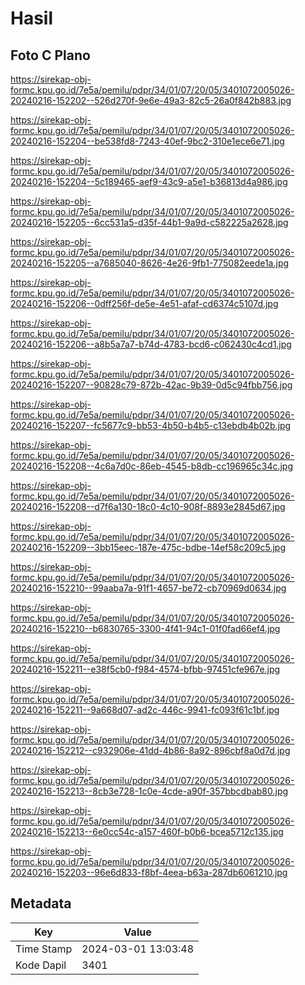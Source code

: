 # Hasil

## Foto C Plano

https://sirekap-obj-formc.kpu.go.id/7e5a/pemilu/pdpr/34/01/07/20/05/3401072005026-20240216-152202--526d270f-9e6e-49a3-82c5-26a0f842b883.jpg

https://sirekap-obj-formc.kpu.go.id/7e5a/pemilu/pdpr/34/01/07/20/05/3401072005026-20240216-152204--be538fd8-7243-40ef-9bc2-310e1ece6e71.jpg

https://sirekap-obj-formc.kpu.go.id/7e5a/pemilu/pdpr/34/01/07/20/05/3401072005026-20240216-152204--5c189465-aef9-43c9-a5e1-b36813d4a986.jpg

https://sirekap-obj-formc.kpu.go.id/7e5a/pemilu/pdpr/34/01/07/20/05/3401072005026-20240216-152205--6cc531a5-d35f-44b1-9a9d-c582225a2628.jpg

https://sirekap-obj-formc.kpu.go.id/7e5a/pemilu/pdpr/34/01/07/20/05/3401072005026-20240216-152205--a7685040-8626-4e26-9fb1-775082eede1a.jpg

https://sirekap-obj-formc.kpu.go.id/7e5a/pemilu/pdpr/34/01/07/20/05/3401072005026-20240216-152206--0dff256f-de5e-4e51-afaf-cd6374c5107d.jpg

https://sirekap-obj-formc.kpu.go.id/7e5a/pemilu/pdpr/34/01/07/20/05/3401072005026-20240216-152206--a8b5a7a7-b74d-4783-bcd6-c062430c4cd1.jpg

https://sirekap-obj-formc.kpu.go.id/7e5a/pemilu/pdpr/34/01/07/20/05/3401072005026-20240216-152207--90828c79-872b-42ac-9b39-0d5c94fbb756.jpg

https://sirekap-obj-formc.kpu.go.id/7e5a/pemilu/pdpr/34/01/07/20/05/3401072005026-20240216-152207--fc5677c9-bb53-4b50-b4b5-c13ebdb4b02b.jpg

https://sirekap-obj-formc.kpu.go.id/7e5a/pemilu/pdpr/34/01/07/20/05/3401072005026-20240216-152208--4c6a7d0c-86eb-4545-b8db-cc196965c34c.jpg

https://sirekap-obj-formc.kpu.go.id/7e5a/pemilu/pdpr/34/01/07/20/05/3401072005026-20240216-152208--d7f6a130-18c0-4c10-908f-8893e2845d67.jpg

https://sirekap-obj-formc.kpu.go.id/7e5a/pemilu/pdpr/34/01/07/20/05/3401072005026-20240216-152209--3bb15eec-187e-475c-bdbe-14ef58c209c5.jpg

https://sirekap-obj-formc.kpu.go.id/7e5a/pemilu/pdpr/34/01/07/20/05/3401072005026-20240216-152210--99aaba7a-91f1-4657-be72-cb70969d0634.jpg

https://sirekap-obj-formc.kpu.go.id/7e5a/pemilu/pdpr/34/01/07/20/05/3401072005026-20240216-152210--b6830765-3300-4f41-94c1-01f0fad66ef4.jpg

https://sirekap-obj-formc.kpu.go.id/7e5a/pemilu/pdpr/34/01/07/20/05/3401072005026-20240216-152211--e38f5cb0-f984-4574-bfbb-97451cfe967e.jpg

https://sirekap-obj-formc.kpu.go.id/7e5a/pemilu/pdpr/34/01/07/20/05/3401072005026-20240216-152211--9a668d07-ad2c-446c-9941-fc093f61c1bf.jpg

https://sirekap-obj-formc.kpu.go.id/7e5a/pemilu/pdpr/34/01/07/20/05/3401072005026-20240216-152212--c932906e-41dd-4b86-8a92-896cbf8a0d7d.jpg

https://sirekap-obj-formc.kpu.go.id/7e5a/pemilu/pdpr/34/01/07/20/05/3401072005026-20240216-152213--8cb3e728-1c0e-4cde-a90f-357bbcdbab80.jpg

https://sirekap-obj-formc.kpu.go.id/7e5a/pemilu/pdpr/34/01/07/20/05/3401072005026-20240216-152213--6e0cc54c-a157-460f-b0b6-bcea5712c135.jpg

https://sirekap-obj-formc.kpu.go.id/7e5a/pemilu/pdpr/34/01/07/20/05/3401072005026-20240216-152203--96e6d833-f8bf-4eea-b63a-287db6061210.jpg


## Metadata

| Key        | Value               |
| ---------- | ------------------- |
| Time Stamp | 2024-03-01 13:03:48 |
| Kode Dapil | 3401                |



